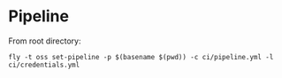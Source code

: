 # Pipeline

From root directory:

```
fly -t oss set-pipeline -p $(basename $(pwd)) -c ci/pipeline.yml -l ci/credentials.yml
```
